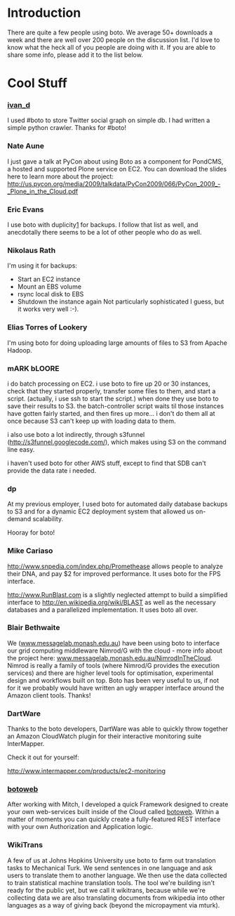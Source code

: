 # Introduction #

There are quite a few people using boto.  We average 50+ downloads a week and there are well over 200 people on the discussion list.  I'd love to know what the heck all of you people are doing with it.  If you are able to share some info, please add it to the list below.


# Cool Stuff #

### **[ivan\_d](http://twitter.com/ivan_d)** ###
I used #boto to store Twitter social graph on simple db. I had written a simple python crawler. Thanks for #boto!

### **Nate Aune** ###
I just gave a talk at PyCon about using Boto as a component for PondCMS, a hosted and supported Plone service on EC2. You can download the slides here to learn more about the project: http://us.pycon.org/media/2009/talkdata/PyCon2009/066/PyCon_2009_-_Plone_in_the_Cloud.pdf

### **Eric Evans** ###
I use boto with duplicity[1](1.md) for backups. I follow that list as well, and anecdotally there seems to be a lot of other people who do as well.

### **Nikolaus Rath** ###
I'm using it for backups:
  * Start an EC2 instance
  * Mount an EBS volume
  * rsync local disk to EBS
  * Shutdown the instance again
Not particularly sophisticated I guess, but it works very well :-).


### **Elias Torres of Lookery** ###
I'm using boto for doing uploading large amounts of files to S3 from Apache Hadoop.

### **mARK bLOORE** ###
i do batch processing on EC2.  i use boto to fire up 20 or 30
instances, check that they started properly, transfer some files to
them, and start a script.  (actually, i use ssh to start the script.)
when done they use boto to save their results to S3.  the
batch-controller script waits til those instances have gotten fairly
started, and then fires up more...  i don't do them all at once
because S3 can't keep up with loading data to them.

i also use boto a lot indirectly, through s3funnel
(http://s3funnel.googlecode.com/), which makes using S3 on the command
line easy.

i haven't used boto for other AWS stuff, except to find that SDB can't
provide the data rate i needed.

### **dp** ###
At my previous employer, I used boto for automated daily database
backups to S3 and for a dynamic EC2 deployment system that allowed us
on-demand scalability.

Hooray for boto!

### **Mike Cariaso** ###
http://www.snpedia.com/index.php/Promethease
allows people to analyze their DNA, and pay $2 for improved performance. It uses boto for the FPS interface.

http://www.RunBlast.com
is a slightly neglected attempt to build a simplified interface to
http://en.wikipedia.org/wiki/BLAST
as well as the necessary databases and a parallelized implementation. It uses boto all over.

### **Blair Bethwaite** ###
We (www.messagelab.monash.edu.au) have been using boto to interface
our grid computing middleware Nimrod/G with the cloud - more info
about the project here: www.messagelab.monash.edu.au/NimrodInTheCloud.
Nimrod is really a family of tools (where Nimrod/G provides the
execution services) and there are higher level tools for optimisation,
experimental design and workflows built on top. Boto has been very
useful to us, if not for it we probably would have written an ugly
wrapper interface around the Amazon client tools. Thanks!

### DartWare ###
Thanks to the boto developers, DartWare was able to quickly throw
together an Amazon CloudWatch plugin for their interactive monitoring
suite InterMapper.

Check it out for yourself:

http://www.intermapper.com/products/ec2-monitoring

### [botoweb](http://bitbucket.org/cmoyer/botoweb) ###
After working with Mitch, I developed a quick Framework designed to create your own web-services built inside of the Cloud called [botoweb](http://bitbucket.org/cmoyer/botoweb). Within a matter of moments you can quickly create a fully-featured REST interface with your own Authorization and Application logic.

### **WikiTrans** ###
A few of us at Johns Hopkins University use boto to farm out translation tasks to Mechanical Turk. We send sentences in one language and ask users to translate them to another language. We then use the data collected to train statistical machine translation tools. The tool we're building isn't ready for the public yet, but we call it wikitrans, because while we're collecting data we are also translating documents from wikipedia into other languages as a way of giving back (beyond the micropayment via mturk).


